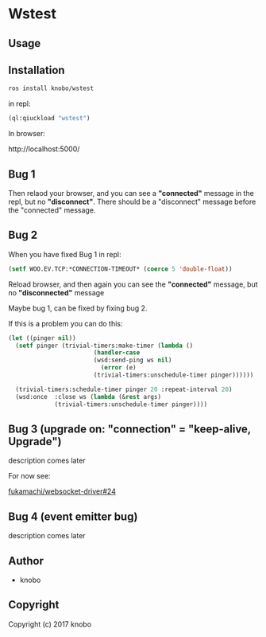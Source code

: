 # Wstest

## Usage

## Installation
``` sh
ros install knobo/wstest
```

in repl:
``` cl
(ql:qiuckload "wstest")
```

In browser:

http://localhost:5000/

## Bug 1
Then relaod your browser, and you can see a **"connected"** message in the repl, but no **"disconnect"**. There should be a "disconnect" message before the "connected" message.

## Bug 2
When you have fixed Bug 1
in repl:
``` cl
(setf WOO.EV.TCP:*CONNECTION-TIMEOUT* (coerce 5 'double-float))
```
Reload browser, and then again you can see the **"connected"** message, but no **"disconnected"** message

Maybe bug 1, can be fixed by fixing bug 2.

If this is a problem you can do this:

``` cl
(let ((pinger nil))
  (setf pinger (trivial-timers:make-timer (lambda ()
					    (handler-case
						(wsd:send-ping ws nil)
					      (error (e)
						(trivial-timers:unschedule-timer pinger))))))

  (trivial-timers:schedule-timer pinger 20 :repeat-interval 20)
  (wsd:once  :close ws (lambda (&rest args)
			 (trivial-timers:unschedule-timer pinger))))
```

## Bug 3  (upgrade on: "connection" = "keep-alive, Upgrade")
description comes later

For now see:

[fukamachi/websocket-driver#24](https://github.com/fukamachi/websocket-driver/issues/24)


## Bug 4 (event emitter bug)
description comes later

## Author

* knobo

## Copyright

Copyright (c) 2017 knobo
